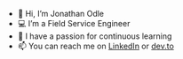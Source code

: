 - 👋 Hi, I’m Jonathan Odle
- 💻 I’m a Field Service Engineer 
- 🧠 I have a passion for continuous learning
- 📫 You can reach me on [LinkedIn](https://www.linkedin.com/in/jonathan-odle/) or [dev.to](https://dev.to/odle)

<!---
Odle89/Odle89 is a ✨ special ✨ repository because its `README.md` (this file) appears on your GitHub profile.
You can click the Preview link to take a look at your changes.
--->
